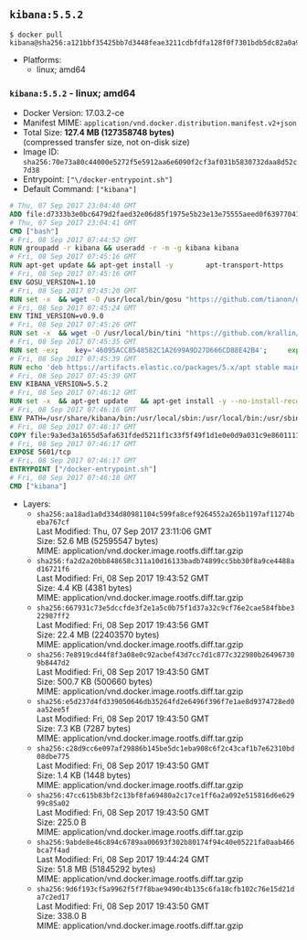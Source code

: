 ## `kibana:5.5.2`

```console
$ docker pull kibana@sha256:a121bbf35425bb7d3448feae3211cdbfdfa128f0f7301bdb5dc82a0a91edb885
```

-	Platforms:
	-	linux; amd64

### `kibana:5.5.2` - linux; amd64

-	Docker Version: 17.03.2-ce
-	Manifest MIME: `application/vnd.docker.distribution.manifest.v2+json`
-	Total Size: **127.4 MB (127358748 bytes)**  
	(compressed transfer size, not on-disk size)
-	Image ID: `sha256:70e73a80c44000e5272f5e5912aa6e6090f2cf3af031b5830732daa8d52c7d38`
-	Entrypoint: `["\/docker-entrypoint.sh"]`
-	Default Command: `["kibana"]`

```dockerfile
# Thu, 07 Sep 2017 23:04:40 GMT
ADD file:d7333b3e0bc6479d2faed32e06d85f1975e5b23e13e75555aeed0f639770413b in / 
# Thu, 07 Sep 2017 23:04:41 GMT
CMD ["bash"]
# Fri, 08 Sep 2017 07:44:52 GMT
RUN groupadd -r kibana && useradd -r -m -g kibana kibana
# Fri, 08 Sep 2017 07:45:16 GMT
RUN apt-get update && apt-get install -y 		apt-transport-https 		ca-certificates 		wget 		libfontconfig 		libfreetype6 	--no-install-recommends && rm -rf /var/lib/apt/lists/*
# Fri, 08 Sep 2017 07:45:16 GMT
ENV GOSU_VERSION=1.10
# Fri, 08 Sep 2017 07:45:20 GMT
RUN set -x 	&& wget -O /usr/local/bin/gosu "https://github.com/tianon/gosu/releases/download/$GOSU_VERSION/gosu-$(dpkg --print-architecture)" 	&& wget -O /usr/local/bin/gosu.asc "https://github.com/tianon/gosu/releases/download/$GOSU_VERSION/gosu-$(dpkg --print-architecture).asc" 	&& export GNUPGHOME="$(mktemp -d)" 	&& gpg --keyserver ha.pool.sks-keyservers.net --recv-keys B42F6819007F00F88E364FD4036A9C25BF357DD4 	&& gpg --batch --verify /usr/local/bin/gosu.asc /usr/local/bin/gosu 	&& rm -rf "$GNUPGHOME" /usr/local/bin/gosu.asc 	&& chmod +x /usr/local/bin/gosu 	&& gosu nobody true
# Fri, 08 Sep 2017 07:45:24 GMT
ENV TINI_VERSION=v0.9.0
# Fri, 08 Sep 2017 07:45:26 GMT
RUN set -x 	&& wget -O /usr/local/bin/tini "https://github.com/krallin/tini/releases/download/$TINI_VERSION/tini" 	&& wget -O /usr/local/bin/tini.asc "https://github.com/krallin/tini/releases/download/$TINI_VERSION/tini.asc" 	&& export GNUPGHOME="$(mktemp -d)" 	&& gpg --keyserver ha.pool.sks-keyservers.net --recv-keys 6380DC428747F6C393FEACA59A84159D7001A4E5 	&& gpg --batch --verify /usr/local/bin/tini.asc /usr/local/bin/tini 	&& rm -rf "$GNUPGHOME" /usr/local/bin/tini.asc 	&& chmod +x /usr/local/bin/tini 	&& tini -h
# Fri, 08 Sep 2017 07:45:35 GMT
RUN set -ex; 	key='46095ACC8548582C1A2699A9D27D666CD88E42B4'; 	export GNUPGHOME="$(mktemp -d)"; 	gpg --keyserver ha.pool.sks-keyservers.net --recv-keys "$key"; 	gpg --export "$key" > /etc/apt/trusted.gpg.d/elastic.gpg; 	rm -rf "$GNUPGHOME"; 	apt-key list
# Fri, 08 Sep 2017 07:45:39 GMT
RUN echo 'deb https://artifacts.elastic.co/packages/5.x/apt stable main' > /etc/apt/sources.list.d/kibana.list
# Fri, 08 Sep 2017 07:45:39 GMT
ENV KIBANA_VERSION=5.5.2
# Fri, 08 Sep 2017 07:46:12 GMT
RUN set -x 	&& apt-get update 	&& apt-get install -y --no-install-recommends kibana=$KIBANA_VERSION 	&& rm -rf /var/lib/apt/lists/* 		&& sed -ri "s!^(\#\s*)?(server\.host:).*!\2 '0.0.0.0'!" /etc/kibana/kibana.yml 	&& grep -q "^server\.host: '0.0.0.0'\$" /etc/kibana/kibana.yml 		&& sed -ri "s!^(\#\s*)?(elasticsearch\.url:).*!\2 'http://elasticsearch:9200'!" /etc/kibana/kibana.yml 	&& grep -q "^elasticsearch\.url: 'http://elasticsearch:9200'\$" /etc/kibana/kibana.yml
# Fri, 08 Sep 2017 07:46:16 GMT
ENV PATH=/usr/share/kibana/bin:/usr/local/sbin:/usr/local/bin:/usr/sbin:/usr/bin:/sbin:/bin
# Fri, 08 Sep 2017 07:46:17 GMT
COPY file:9a3ed3a1655d5afa631fded5211f1c33f5f49f1d1e0e0d9a031c9e8601111f05 in / 
# Fri, 08 Sep 2017 07:46:17 GMT
EXPOSE 5601/tcp
# Fri, 08 Sep 2017 07:46:17 GMT
ENTRYPOINT ["/docker-entrypoint.sh"]
# Fri, 08 Sep 2017 07:46:18 GMT
CMD ["kibana"]
```

-	Layers:
	-	`sha256:aa18ad1a0d334d80981104c599fa8cef9264552a265b1197af11274beba767cf`  
		Last Modified: Thu, 07 Sep 2017 23:11:06 GMT  
		Size: 52.6 MB (52595547 bytes)  
		MIME: application/vnd.docker.image.rootfs.diff.tar.gzip
	-	`sha256:fa2d2a20bb848658c311a10d16133badb74899cc5bb30f8a9ce4488ad16721f6`  
		Last Modified: Fri, 08 Sep 2017 19:43:52 GMT  
		Size: 4.4 KB (4381 bytes)  
		MIME: application/vnd.docker.image.rootfs.diff.tar.gzip
	-	`sha256:667931c73e5dccfde3f2e1a5c0b75f1d37a32c9cf76e2cae584fbbe322987ff2`  
		Last Modified: Fri, 08 Sep 2017 19:43:56 GMT  
		Size: 22.4 MB (22403570 bytes)  
		MIME: application/vnd.docker.image.rootfs.diff.tar.gzip
	-	`sha256:7e8919cd44f8f3a08e0c92acbef43d7cc7d1c877c322980b264967309b8447d2`  
		Last Modified: Fri, 08 Sep 2017 19:43:50 GMT  
		Size: 500.7 KB (500660 bytes)  
		MIME: application/vnd.docker.image.rootfs.diff.tar.gzip
	-	`sha256:e5d237d4fd339050646db35264fd2e6496f396f7e1ae8d9374728ed0aa52ee5f`  
		Last Modified: Fri, 08 Sep 2017 19:43:50 GMT  
		Size: 7.3 KB (7287 bytes)  
		MIME: application/vnd.docker.image.rootfs.diff.tar.gzip
	-	`sha256:c28d9cc6e097af29886b145be5dc1eba908c6f2c43caf1b7e62310bd08dbe775`  
		Last Modified: Fri, 08 Sep 2017 19:43:50 GMT  
		Size: 1.4 KB (1448 bytes)  
		MIME: application/vnd.docker.image.rootfs.diff.tar.gzip
	-	`sha256:47cc615b83bf2c13bf8fa69480a2c17ce1ff6a2a092e515816d6e62999c85a02`  
		Last Modified: Fri, 08 Sep 2017 19:43:50 GMT  
		Size: 225.0 B  
		MIME: application/vnd.docker.image.rootfs.diff.tar.gzip
	-	`sha256:9abde8e46c894c6789aa00693f302b80174f94c40e05221fa0aab466bca7f4ad`  
		Last Modified: Fri, 08 Sep 2017 19:44:24 GMT  
		Size: 51.8 MB (51845292 bytes)  
		MIME: application/vnd.docker.image.rootfs.diff.tar.gzip
	-	`sha256:9d6f193cf5a9962f5f7f8bae9490c4b135c6fa18cfb102c76e15d21da7c2ed17`  
		Last Modified: Fri, 08 Sep 2017 19:43:50 GMT  
		Size: 338.0 B  
		MIME: application/vnd.docker.image.rootfs.diff.tar.gzip
